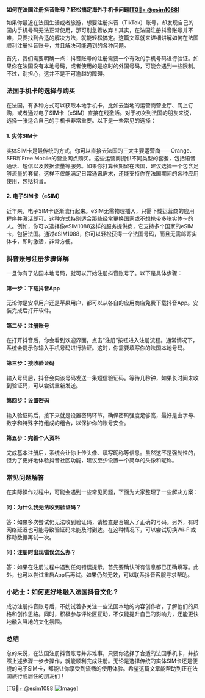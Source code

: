 **如何在法国注册抖音账号？轻松搞定海外手机卡问题[[TG💪+ @esim1088](https://t.me/s/esim1088)]**

如果你最近在法国生活或者旅游，想要注册抖音（TikTok）账号，却发现自己的国内手机号码无法正常使用，那可别急着放弃！其实，在法国注册抖音账号并不难，只要找到合适的解决方法，就能轻松搞定。这篇文章就来详细讲解如何在法国顺利注册抖音账号，并且解决可能遇到的各种问题。

首先，我们需要明确一点：抖音账号的注册需要一个有效的手机号码进行验证。如果你在法国没有本地号码，或者使用的是临时的外国号码，可能会遇到一些限制。不过，别担心，这并不是不可逾越的障碍。

### 法国手机卡的选择与购买

在法国，有多种方式可以获取本地手机卡，比如去当地的运营商营业厅、网上订购，或者通过电子SIM卡（eSIM）直接在线激活。对于初次到法国的朋友来说，选择一张适合自己的手机卡非常重要。以下是一些常见的选择：

#### 1. **实体SIM卡**
实体SIM卡是最传统的方式，你可以直接去法国的三大主要运营商——Orange、SFR和Free Mobile的营业网点购买。这些运营商提供不同类型的套餐，包括语音通话、短信以及数据流量等服务。如果你打算长期留在法国，建议选择一个包含足够流量的套餐，这样不仅能满足日常通讯需求，还能支持你在法国期间的各种应用使用，包括抖音。

#### 2. **电子SIM卡（eSIM）**
近年来，电子SIM卡逐渐流行起来。eSIM无需物理插入，只需下载运营商的应用程序并激活即可。这种方式特别适合那些经常更换国家或不想携带多张实体卡的人。例如，你可以选择像eSIM1088这样的服务提供商，它支持多个国家的eSIM卡，包括法国。通过eSIM1088，你可以轻松获得一个法国号码，而且无需邮寄实体卡，即时激活，非常方便。

### 抖音账号注册步骤详解

一旦你有了法国本地号码，就可以开始注册抖音账号了。以下是具体步骤：

#### 第一步：下载抖音App
无论你是安卓用户还是苹果用户，都可以从各自的应用商店免费下载抖音App。安装完成后打开软件。

#### 第二步：注册账号
在打开抖音后，你会看到欢迎界面，点击“注册”按钮进入注册流程。通常情况下，系统会提示你输入手机号码进行验证。这时，你需要填写你的法国本地号码。

#### 第三步：接收验证码
输入号码后，抖音会向该号码发送一条短信验证码。等待几秒钟，如果长时间未收到验证码，可以尝试重新发送。

#### 第四步：设置密码
输入验证码后，接下来就是设置密码环节。确保密码强度足够高，最好是由字母、数字和特殊字符组成的组合，以保护你的账号安全。

#### 第五步：完善个人资料
完成基本注册后，系统会让你上传头像、填写昵称等信息。虽然这不是强制性的，但为了更好地体验抖音社区功能，建议至少设置一个简单的头像和昵称。

### 常见问题解答

在实际操作过程中，可能会遇到一些常见问题，下面为大家整理了一些解决方案：

#### 问：为什么我无法收到验证码？
答：如果多次尝试仍无法收到验证码，请检查是否输入了正确的号码。另外，有时网络延迟也可能导致验证码未能及时到达。在这种情况下，可以尝试切换Wi-Fi或移动数据再试一次。

#### 问：注册时出现错误怎么办？
答：如果在注册过程中遇到任何错误提示，首先要确认所有信息都已正确填写。此外，也可以尝试重启App后再试。如果仍然无效，可以联系抖音客服寻求帮助。

### 小贴士：如何更好地融入法国抖音文化？

成功注册抖音账号后，不妨试着多关注一些法国本地的内容创作者，了解他们的风格和创作思路。同时，积极参与评论区互动，不仅能提升自己的影响力，还能更快地融入当地的文化氛围。

### 总结

总的来说，在法国注册抖音账号并非难事，只要你选择了合适的法国手机卡，并按照上述步骤一步步操作，就能顺利完成注册。无论是选择传统的实体SIM卡还是便捷的电子SIM卡，都能让你享受到流畅的使用体验。希望这篇文章能帮助到正在法国旅行或居住的朋友们！

[[TG💪+ @esim1088](https://t.me/s/esim1088) ![Image](https://i.postimg.cc/4NQfJmqS/Snipaste-2025-05-13-00-14-12.png)]